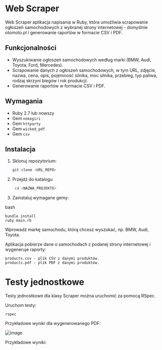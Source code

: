 # Web Scraper

Web Scraper aplikacja napisania w Ruby, która umożliwia scrapowanie ogłoszeń samochodowych z wybranej strony internetowej - domyślnie otomoto.pl i generowanie raportów w formacie CSV i PDF.

## Funkcjonalności

- Wyszukiwanie ogłoszeń samochodowych według marki (BMW, Audi, Toyota, Ford, Mercedes).
- Scrapowanie danych z ogłoszeń samochodowych, w tym URL, zdjęcie, nazwa, cena, opis, pojemność silnika, moc silnika, przebieg, typ paliwa, rodzaj skrzyni biegów i rok produkcji.
- Generowanie raportów w formacie CSV i PDF.

## Wymagania

- Ruby 2.7 lub nowszy
- Gem `nokogiri`
- Gem `httparty`
- Gem `wicked_pdf`
- Gem `csv`

## Instalacja

1. Sklonuj repozytorium:

   ```bash
   git clone <URL_REPO>
2. Przejdź do katalogu
   ```bash
    cd <NAZWA_PROJEKTU>
3. Zainstaluj wymagane gemy:

bash

    bundle install
    ruby main.rb

Wprowadź markę samochodu, którą chcesz wyszukać, np. BMW, Audi, Toyota.

Aplikacja pobierze dane o samochodach z podanej strony internetowej i wygeneruje raporty:

    products.csv - plik CSV z danymi produktów.
    products.pdf - plik PDF z danymi produktów.


# Testy jednostkowe

Testy jednostkowe dla klasy Scraper można uruchomić za pomocą RSpec.

Uruchom testy:

    rspec

Przykładowe wyniki dla wygenerowanego PDF:

![image](https://github.com/user-attachments/assets/67fe15db-2b69-4b24-a8ec-a5833299336a)


Przykładowe wyniki:

